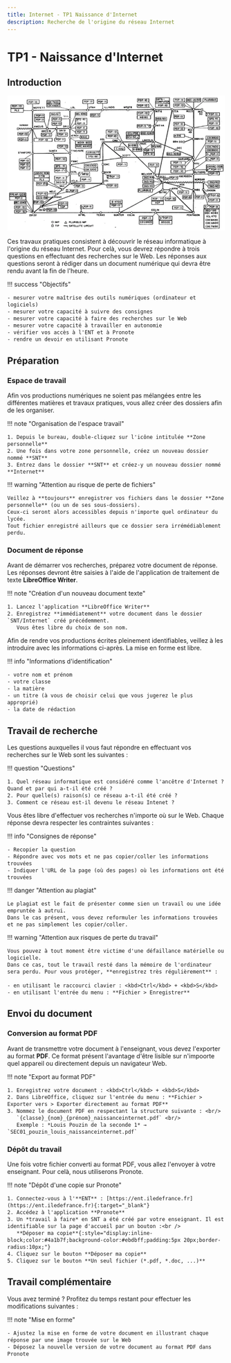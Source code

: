 ```yaml
---
title: Internet - TP1 Naissance d'Internet
description: Recherche de l'origine du réseau Internet
---
```


# TP1 - Naissance d'Internet

## Introduction

![Image title](images/reseau.png)

Ces travaux pratiques consistent à découvrir le réseau informatique à l'origine du réseau Internet.
Pour celà, vous devrez répondre à trois questions en effectuant des recherches sur le Web.
Les réponses aux questions seront à rédiger dans un document numérique qui devra être rendu avant la fin de l'heure.

!!! success "Objectifs" 

    - mesurer votre maîtrise des outils numériques (ordinateur et logiciels)
    - mesurer votre capacité à suivre des consignes
    - mesurer votre capacité à faire des recherches sur le Web
    - mesurer votre capacité à travailler en autonomie
    - vérifier vos accès à l'ENT et à Pronote
    - rendre un devoir en utilisant Pronote

## Préparation

### Espace de travail

Afin vos productions numériques ne soient pas mélangées entre les différentes matières et travaux pratiques, 
vous allez créer des dossiers afin de les organiser. 

!!! note "Organisation de l'espace travail"

    1. Depuis le bureau, double-cliquez sur l'icône intitulée **Zone personnelle**
    2. Une fois dans votre zone personnelle, créez un nouveau dossier nommé **SNT**
    3. Entrez dans le dossier **SNT** et créez-y un nouveau dossier nommé **Internet**

!!! warning "Attention au risque de perte de fichiers"

    Veillez à **toujours** enregistrer vos fichiers dans le dossier **Zone personnelle** (ou un de ses sous-dossiers).
    Ceux-ci seront alors accessibles depuis n'importe quel ordinateur du lycée.
    Tout fichier enregistré ailleurs que ce dossier sera irrémédiablement perdu.



### Document de réponse

Avant de démarrer vos recherches, préparez votre document de réponse. 
Les réponses devront être saisies à l'aide de l'application de traitement de texte **LibreOffice Writer**.

!!! note "Création d'un nouveau document texte"

    1. Lancez l'application **LibreOffice Writer**
    2. Enregistrez **immédiatement** votre document dans le dossier `SNT/Internet` créé précédemment.
       Vous êtes libre du choix de son nom.

Afin de rendre vos productions écrites pleinement identifiables, veillez à les introduire avec les informations ci-après.
La mise en forme est libre.

!!! info "Informations d'identification"

    - votre nom et prénom
    - votre classe
    - la matière
    - un titre (à vous de choisir celui que vous jugerez le plus approprié)
    - la date de rédaction

## Travail de recherche

Les questions auxquelles il vous faut répondre en effectuant vos recherches sur le Web sont les suivantes :
   
!!! question "Questions"

    1. Quel réseau informatique est considéré comme l'ancêtre d'Internet ? Quand et par qui a-t-il été créé ?
    2. Pour quelle(s) raison(s) ce réseau a-t-il été créé ?
    3. Comment ce réseau est-il devenu le réseau Intenet ?

Vous êtes libre d'effectuer vos recherches n'importe où sur le Web. 
Chaque réponse devra respecter les contraintes suivantes :

!!! info "Consignes de réponse"

    - Recopier la question 
    - Répondre avec vos mots et ne pas copier/coller les informations trouvées
    - Indiquer l'URL de la page (où des pages) où les informations ont été trouvées

!!! danger "Attention au plagiat"

    Le plagiat est le fait de présenter comme sien un travail ou une idée empruntée à autrui.
    Dans le cas présent, vous devez reformuler les informations trouvées et ne pas simplement les copier/coller.

!!! warning "Attention aux risques de perte du travail"

    Vous pouvez à tout moment être victime d'une défaillance matérielle ou logicielle.
    Dans ce cas, tout le travail resté dans la mémoire de l'ordinateur sera perdu. Pour vous protéger, **enregistrez très régulièrement** :

    - en utilisant le raccourci clavier : <kbd>Ctrl</kbd> + <kbd>S</kbd>
    - en utilisant l'entrée du menu : **Fichier > Enregistrer** 

## Envoi du document

### Conversion au format PDF

Avant de transmettre votre document à l'enseignant, vous devez l'exporter au format **PDF**. 
Ce format présent l'avantage d'être lisible sur n'impoorte quel appareil ou directement depuis un navigateur Web.

!!! note "Export au format PDF"

    1. Enregistrez votre document : <kbd>Ctrl</kbd> + <kbd>S</kbd>
    2. Dans LibreOffice, cliquez sur l'entrée du menu : **Fichier > Exporter vers > Exporter directement au format PDF**
    3. Nommez le document PDF en respectant la structure suivante : <br/>
       `{classe}_{nom}_{prénom}_naissanceinternet.pdf` <br/>
       Exemple : *Louis Pouzin de la seconde 1* → `SEC01_pouzin_louis_naissanceinternet.pdf`

### Dépôt du travail

Une fois votre fichier converti au format PDF, vous allez l'envoyer à votre enseignant. Pour celà, nous utiliserons Pronote.

!!! note "Dépôt d'une copie sur Pronote"

    1. Connectez-vous à l'**ENT** : [https://ent.iledefrance.fr](https://ent.iledefrance.fr){:target="_blank"}
    2. Accédez à l'application **Pronote**
    3. Un *travail à faire* en SNT a été créé par votre enseignant. Il est identifiable sur la page d'accueil par un bouton :<br /> 
       **Déposer ma copie**{:style="display:inline-block;color:#4a1b7f;background-color:#ebdbff;padding:5px 20px;border-radius:10px;"}
    4. Cliquez sur le bouton **Déposer ma copie**
    5. Cliquez sur le bouton **Un seul fichier (*.pdf, *.doc, ...)**


## Travail complémentaire

Vous avez terminé ? Profitez du temps restant pour effectuer les modifications suivantes :

!!! note "Mise en forme"

    - Ajustez la mise en forme de votre document en illustrant chaque réponse par une image trouvée sur le Web
    - Déposez la nouvelle version de votre document au format PDF dans Pronote